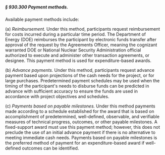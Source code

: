 ##### § 930.300 Payment methods. #####

Available payment methods include:

(a) *Reimbursement.* Under this method, participants request reimbursement for costs incurred during a particular time period. The Department of Energy (DOE) reimburses the participant by electronic funds transfer after approval of the request by the Agreements Officer, meaning the cognizant warranted DOE or National Nuclear Security Administration official authorized to execute and administer other transaction agreements, or designee. This payment method is used for expenditure-based awards.

(b) *Advance payments.* Under this method, participants request advance payment based upon projections of the cash needs for the project, or for large purchases. Predetermined payment schedules may be used when the timing of the participant's needs to disburse funds can be predicted in advance with sufficient accuracy to ensure the funds are used in accordance with project objectives and schedules.

(c) *Payments based on payable milestones.* Under this method payments made according to a schedule established for the award that is based on accomplishment of predetermined, well-defined, observable, and verifiable measures of technical progress, outcomes, or other payable milestones. A fixed-support award must use this payment method; however, this does not preclude the use of an initial advance payment if there is no alternative to meeting immediate cash needs. Payments based on payable milestones is the preferred method of payment for an expenditure-based award if well-defined outcomes can be identified.